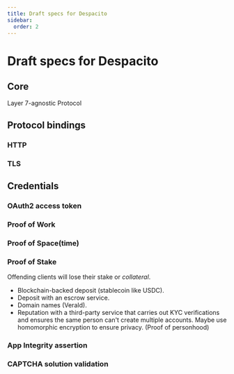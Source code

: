 ```yaml
---
title: Draft specs for Despacito
sidebar:
  order: 2
---
```


# Draft specs for Despacito

## Core

Layer 7-agnostic Protocol

## Protocol bindings

### HTTP

### TLS

## Credentials

### OAuth2 access token

### Proof of Work

### Proof of Space(time)

### Proof of Stake

Offending clients will lose their stake or _collateral_.

- Blockchain-backed deposit (stablecoin like USDC).
- Deposit with an escrow service.
- Domain names (VeraId).
- Reputation with a third-party service that carries out KYC verifications and ensures the same person can't create multiple accounts. Maybe use homomorphic encryption to ensure privacy. (Proof of personhood)

### App Integrity assertion

### CAPTCHA solution validation
